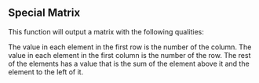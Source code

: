 ## Special Matrix
This function will output a matrix with the following qualities:

The value in each element in the first row is the number of the column. The value in each element in the first column is the number of the row. 
The rest of the elements has a value that is the sum of the element above it and the element to the left of it.


